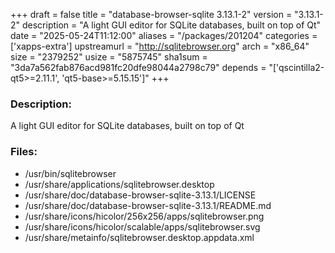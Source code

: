 +++
draft = false
title = "database-browser-sqlite 3.13.1-2"
version = "3.13.1-2"
description = "A light GUI editor for SQLite databases, built on top of Qt"
date = "2025-05-24T11:12:00"
aliases = "/packages/201204"
categories = ['xapps-extra']
upstreamurl = "http://sqlitebrowser.org"
arch = "x86_64"
size = "2379252"
usize = "5875745"
sha1sum = "3da7a562fab876acd981fc20dfe98044a2798c79"
depends = "['qscintilla2-qt5>=2.11.1', 'qt5-base>=5.15.15']"
+++
### Description: 
A light GUI editor for SQLite databases, built on top of Qt

### Files: 
* /usr/bin/sqlitebrowser
* /usr/share/applications/sqlitebrowser.desktop
* /usr/share/doc/database-browser-sqlite-3.13.1/LICENSE
* /usr/share/doc/database-browser-sqlite-3.13.1/README.md
* /usr/share/icons/hicolor/256x256/apps/sqlitebrowser.png
* /usr/share/icons/hicolor/scalable/apps/sqlitebrowser.svg
* /usr/share/metainfo/sqlitebrowser.desktop.appdata.xml
